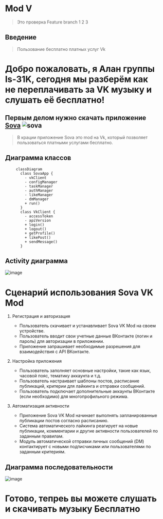 # Mod V 
>Это проверка Feature branch
>1
>2
>3
## Введение
>Пользование бесплатно платных услуг Vk

# Добро пожаловать, я Алан группы Is-31K, сегодня мы разберём как не переплачивать за VK музыку и слушать её бесплатно!
## Первым делом нужно скачать приложение [Sova](https://trashbox.ru/link/sova-v-re-android) ![sova](https://telegra.ph/file/0835dc150899866c47f4b.png)
>В крации приложение Sova это mod на Vk, который позволяет пользоваться платными услугами бесплатно.

## Диаграмма классов
```mermaid
     classDiagram
       class SovaApp {
         - vkClient
         - configManager
         - taskManager
         - authManager
         - likeManager
         - dmManager
         + run()
       }
       class VkClient {
         - accessToken
         - apiVersion
         + login()
         + logout()
         + getProfile()
         + likePost()
         + sendMessage()
       }
```

## Activity диаграмма
![image](https://i.imgur.com/Y4qbe4c.png)

#  Сценарий использования Sova VK Mod

1. Регистрация и авторизация
   - Пользователь скачивает и устанавливает Sova VK Mod на своем устройстве.
   - Пользователь вводит свои учетные данные ВКонтакте (логин и пароль) для авторизации в приложении.
   - Приложение запрашивает необходимые разрешения для взаимодействия с API ВКонтакте.

2. Настройка приложения
   - Пользователь заполняет основные настройки, такие как язык, часовой пояс, тематику аккаунта и т.д.
   - Пользователь настраивает шаблоны постов, расписание публикаций, критерии для лайкинга и отправки сообщений.
   - Пользователь подключает дополнительные аккаунты ВКонтакте (если необходимо) для многопрофильного режима.

3. Автоматизация активности
   - Приложение Sova VK Mod начинает выполнять запланированные публикации постов согласно расписанию.
   - Система автоматического лайкинга реагирует на новые публикации, комментарии и другие активности пользователей по заданным правилам.
   - Модуль автоматической отправки личных сообщений (DM) контактирует с новыми подписчиками или пользователями по заданным критериям.

## Диаграмма последовательности 
![image](https://i.imgur.com/39XfWt7.png)
# Готово, тепреь вы можете слушать и скачивать музыку Бесплатно

